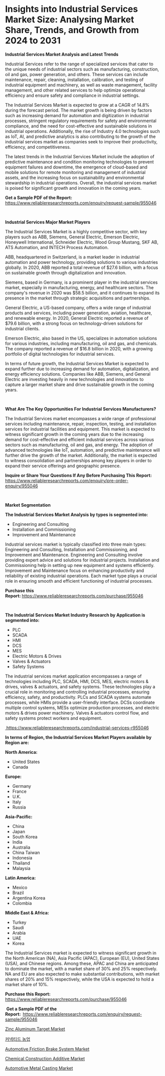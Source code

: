 <p><h1>Insights into Industrial Services Market Size: Analysing Market Share, Trends, and Growth from 2024 to 2031</h1></p><p><strong>Industrial Services Market Analysis and Latest Trends</strong></p>
<p><p>Industrial Services refer to the range of specialized services that cater to the unique needs of industrial sectors such as manufacturing, construction, oil and gas, power generation, and others. These services can include maintenance, repair, cleaning, installation, calibration, and testing of industrial equipment and machinery, as well as waste management, facility management, and other related services to help optimize operational efficiency and ensure safety and compliance in industrial settings.</p><p>The Industrial Services Market is expected to grow at a CAGR of 14.8% during the forecast period. The market growth is being driven by factors such as increasing demand for automation and digitization in industrial processes, stringent regulatory requirements for safety and environmental compliance, and the need for cost-effective and sustainable solutions in industrial operations. Additionally, the rise of Industry 4.0 technologies such as IoT, AI, and predictive analytics is also contributing to the growth of the industrial services market as companies seek to improve their productivity, efficiency, and competitiveness.</p><p>The latest trends in the Industrial Services Market include the adoption of predictive maintenance and condition monitoring technologies to prevent equipment failures and downtime, the emergence of cloud-based and mobile solutions for remote monitoring and management of industrial assets, and the increasing focus on sustainability and environmental stewardship in industrial operations. Overall, the industrial services market is poised for significant growth and innovation in the coming years.</p></p>
<p><strong>Get a Sample PDF of the Report:&nbsp;</strong> <a href="https://www.reliableresearchreports.com/enquiry/request-sample/955046">https://www.reliableresearchreports.com/enquiry/request-sample/955046</a></p>
<p>&nbsp;</p>
<p><strong>Industrial Services Major Market Players</strong></p>
<p><p>The Industrial Services Market is a highly competitive sector, with key players such as ABB, Siemens, General Electric, Emerson Electric, Honeywell International, Schneider Electric, Wood Group Mustang, SKF AB, ATS Automation, and INTECH Process Automation.</p><p>ABB, headquartered in Switzerland, is a market leader in industrial automation and power technology, providing solutions to various industries globally. In 2020, ABB reported a total revenue of $27.6 billion, with a focus on sustainable growth through digitalization and innovation.</p><p>Siemens, based in Germany, is a prominent player in the industrial services market, especially in manufacturing, energy, and healthcare sectors. The company's revenue in 2020 was $58.5 billion, and it continues to expand its presence in the market through strategic acquisitions and partnerships.</p><p>General Electric, a US-based company, offers a wide range of industrial products and services, including power generation, aviation, healthcare, and renewable energy. In 2020, General Electric reported a revenue of $79.6 billion, with a strong focus on technology-driven solutions for industrial clients.</p><p>Emerson Electric, also based in the US, specializes in automation solutions for various industries, including manufacturing, oil and gas, and chemicals. The company reported a revenue of $16.8 billion in 2020, with a growing portfolio of digital technologies for industrial services.</p><p>In terms of future growth, the Industrial Services Market is expected to expand further due to increasing demand for automation, digitalization, and energy efficiency solutions. Companies like ABB, Siemens, and General Electric are investing heavily in new technologies and innovations to capture a larger market share and drive sustainable growth in the coming years.</p></p>
<p>&nbsp;</p>
<p><strong>What Are The Key Opportunities For Industrial Services Manufacturers?</strong></p>
<p><p>The Industrial Services market encompasses a wide range of professional services including maintenance, repair, inspection, testing, and installation services for industrial facilities and equipment. This market is expected to witness significant growth in the coming years due to the increasing demand for cost-effective and efficient industrial services across various sectors such as manufacturing, oil and gas, and energy. The adoption of advanced technologies like IoT, automation, and predictive maintenance will further drive the growth of the market. Additionally, the market is expected to witness consolidation and partnerships among key players in order to expand their service offerings and geographic presence.</p></p>
<p><strong>Inquire or Share Your Questions If Any Before Purchasing This Report:</strong> <a href="https://www.reliableresearchreports.com/enquiry/pre-order-enquiry/955046">https://www.reliableresearchreports.com/enquiry/pre-order-enquiry/955046</a></p>
<p>&nbsp;</p>
<p><strong>Market Segmentation</strong></p>
<p><strong>The Industrial Services Market Analysis by types is segmented into:</strong></p>
<p><ul><li>Engineering and Consulting</li><li>Installation and Commissioning</li><li>Improvement and Maintenance</li></ul></p>
<p><p>Industrial services market is typically classified into three main types: Engineering and Consulting, Installation and Commissioning, and Improvement and Maintenance. Engineering and Consulting involve providing expert advice and solutions for industrial projects. Installation and Commissioning help in setting up new equipment and systems efficiently. Improvement and Maintenance focus on enhancing productivity and reliability of existing industrial operations. Each market type plays a crucial role in ensuring smooth and efficient functioning of industrial processes.</p></p>
<p><strong>Purchase this Report:&nbsp;</strong><a href="https://www.reliableresearchreports.com/purchase/955046">https://www.reliableresearchreports.com/purchase/955046</a></p>
<p>&nbsp;</p>
<p><strong>The Industrial Services Market Industry Research by Application is segmented into:</strong></p>
<p><ul><li>PLC</li><li>SCADA</li><li>HMI</li><li>DCS</li><li>MES</li><li>Electric Motors & Drives</li><li>Valves & Actuators</li><li>Safety Systems</li></ul></p>
<p><p>The industrial services market application encompasses a range of technologies including PLC, SCADA, HMI, DCS, MES, electric motors & drives, valves & actuators, and safety systems. These technologies play a crucial role in monitoring and controlling industrial processes, ensuring efficiency, safety, and productivity. PLCs and SCADA systems automate processes, while HMIs provide a user-friendly interface. DCSs coordinate multiple control systems, MESs optimize production processes, and electric motors & drives power machinery. Valves & actuators control flow, and safety systems protect workers and equipment.</p></p>
<p><a href="https://www.reliableresearchreports.com/industrial-services-r955046">&nbsp;https://www.reliableresearchreports.com/industrial-services-r955046</a></p>
<p><strong>In terms of Region, the Industrial Services Market Players available by Region are:</strong></p>
<p>
    <p> <strong> North America: </strong>
        <ul>
            <li>United States</li>
            <li>Canada</li>
        </ul>
        </p> 
    <p> <strong> Europe: </strong>
        <ul>
            <li>Germany</li>
            <li>France</li>
            <li>U.K.</li>
            <li>Italy</li>
            <li>Russia</li>
        </ul>
        </p> 
    <p> <strong> Asia-Pacific: </strong>
        <ul>
            <li>China</li>
            <li>Japan</li>
            <li>South Korea</li>
            <li>India</li>
            <li>Australia</li>
            <li>China Taiwan</li>
            <li>Indonesia</li>
            <li>Thailand</li>
            <li>Malaysia</li>
        </ul>
        </p> 
    <p> <strong> Latin America: </strong>
        <ul>
            <li>Mexico</li>
            <li>Brazil</li>
            <li>Argentina Korea</li>
            <li>Colombia</li>
        </ul>
        </p> 
    <p> <strong> Middle East & Africa: </strong>
        <ul>
            <li>Turkey</li>
            <li>Saudi</li>
            <li>Arabia</li>
            <li>UAE</li>
            <li>Korea</li>
        </ul>
    </p>
    </p>
<p><p>The Industrial Services market is expected to witness significant growth in the North American (NA), Asia Pacific (APAC), European (EU), United States (USA), and Chinese regions. Among these, APAC and China are anticipated to dominate the market, with a market share of 30% and 25% respectively. NA and EU are also expected to make substantial contributions, with market shares of 20% and 15% respectively, while the USA is expected to hold a market share of 10%.</p></p>
<p><strong>Purchase this Report: </strong><a href="https://www.reliableresearchreports.com/purchase/955046">https://www.reliableresearchreports.com/purchase/955046</a></p>
<p>&nbsp;<strong>Get a Sample PDF of the Report:&nbsp;&nbsp;</strong><a href="https://www.reliableresearchreports.com/enquiry/request-sample/955046">https://www.reliableresearchreports.com/enquiry/request-sample/955046</a></p>
<p><strong></strong></p>
<p><p><a href="https://issuu.com/reportprime-2/docs/zinc-aluminum-target-market-size-2030.pptx">Zinc Aluminum Target Market</a></p><p><a href="https://github.com/hxzi07639916/Market-Research-Report-List-2/blob/main/270584048446.md">커넥티드 농업</a></p><p><a href="https://github.com/Paul14Anderson63/Market-Research-Report-List-4/blob/main/automotive-friction-brake-system-market.md">Automotive Friction Brake System Market</a></p><p><a href="https://issuu.com/reportprime-2/docs/chemical-construction-additive-market-size-2030.pp">Chemical Construction Additive Market</a></p><p><a href="https://github.com/guneycigdem35/Market-Research-Report-List-3/blob/main/automotive-metal-casting-market.md">Automotive Metal Casting Market</a></p></p>